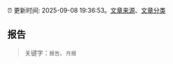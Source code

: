 :alarm_clock: 更新时间: 2025-09-08 19:36:53。[文章来源](/README.md)、[文章分类](/TAGS.md)

## 报告


> 关键字：`报告`、`月报`



